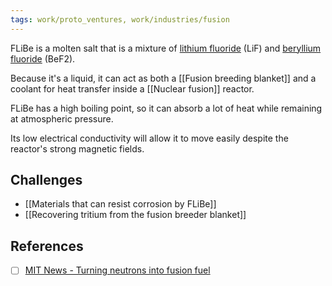 ```yaml
---
tags: work/proto_ventures, work/industries/fusion
---
```

FLiBe is a molten salt that is a mixture of [lithium fluoride](https://en.wikipedia.org/wiki/Lithium_fluoride "Lithium fluoride") (LiF) and [beryllium fluoride](https://en.wikipedia.org/wiki/Beryllium_fluoride "Beryllium fluoride") (BeF2). 

Because it's a liquid, it can act as both a [[Fusion breeding blanket]] and a coolant for heat transfer inside a [[Nuclear fusion]] reactor.

FLiBe has a high boiling point, so it can absorb a lot of heat while remaining at atmospheric pressure.

Its low electrical conductivity will allow it to move easily despite the reactor's strong magnetic fields.

## Challenges
- [[Materials that can resist corrosion by FLiBe]]
- [[Recovering tritium from the fusion breeder blanket]]

## References
- [ ] [MIT News - Turning neutrons into fusion fuel](https://www.psfc.mit.edu/news/2022/turning-neutrons-into-fusion-fuel)
